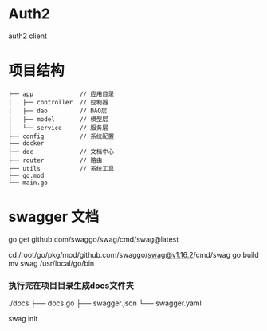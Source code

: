 # Auth2
auth2 client

# 项目结构
```
├── app             // 应用目录
│   ├── controller  // 控制器
│   ├── dao         // DAO层
│   ├── model       // 模型层
│   └── service     // 服务层
├── config          // 系统配置
├── docker
├── doc             // 文档中心
├── router          // 路由
├── utils           // 系统工具
├── go.mod
└── main.go
```

# swagger 文档
go get  github.com/swaggo/swag/cmd/swag@latest

cd /root/go/pkg/mod/github.com/swaggo/swag@v1.16.2/cmd/swag
go build
mv swag /usr/local/go/bin

### 执行完在项目目录生成docs文件夹
./docs
├── docs.go
├── swagger.json
└── swagger.yaml

swag init